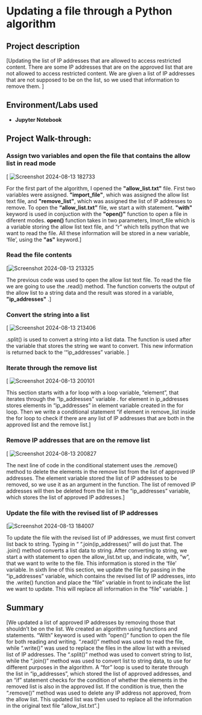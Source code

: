 # Updating a file through a Python algorithm
## Project description
[Updating the list of IP addresses that are allowed to access restricted content. There are some IP addresses that are on the approved list that are not allowed to access restricted content. We are given a list of IP addresses that are not supposed to be on the list, so we used that information to remove them. ]
## Environment/Labs used
- <b>Jupyter Notebook</b>
## Project Walk-through:
### Assign two variables and open the file that contains the allow list in read mode
[ ![Screenshot 2024-08-13 182733](https://github.com/user-attachments/assets/461aace2-4e0b-4554-b7fb-236b00efacb5)

For the first part of the algorithm, I opened the <b>"allow_list.txt"</b> file. First two variables were assigned. <b>"import_file"</b>, which was assigned the allow list text file, and <b>"remove_list"</b>, which was assigned the list of IP addresses to remove. To open the <b>“allow_list.txt”</b>  file, we start a with statement.  <b>"with"</b> keyword is used in conjuction with the <b>"open()"</b> function to open a file in diferent modes. <b>open()</b> function takes in two parameters,  Imort_file which is a variable storing the allow list text file, and “r” which tells python that we want to read the file. All these information will be stored in a new variable, ‘file’, using the <b>"as"</b> keyword.]
### Read the file contents
[![Screenshot 2024-08-13 213325](https://github.com/user-attachments/assets/bb2a1492-c057-401b-85ee-6d9f7425498d)

The previous code was used to open the allow list text file. To read the file we are going to use the .read() method. The function converts the output of the allow list to a string data and the result was stored in a variable, <b>"ip_addresses"</b> .]
### Convert the string into a list
[ ![Screenshot 2024-08-13 213406](https://github.com/user-attachments/assets/21b0caaf-0d6f-4795-903d-d638463710b1)


.split() is used to convert a string into a list data. The function is used after the variable that stores the string we want to convert. This new information is returned back to the ‘“ip_addresses” variable. ]
### Iterate through the remove list
[ ![Screenshot 2024-08-13 200101](https://github.com/user-attachments/assets/229dc15c-0cb0-40d5-af9f-6a32dd23a7fb)

This section starts with a for loop with a loop variable, “element”, that iterates through the “Ip_addresses” variable . for element in ip_addresses stores elements in “ip_addresses”  in  element variable created in the for loop. Then we write a conditional statement “if element in remove_list inside the for loop to check if there are any list of  IP addresses that are both in the  approved list and the remove list.]
### Remove IP addresses that are on the remove list
[ ![Screenshot 2024-08-13 200827](https://github.com/user-attachments/assets/5466f14d-34cf-49d3-88cb-a9f2278a59b1)

The next line of code in the conditional statement uses the .remove() method to delete the elements in the remove list from the list of approved IP addresses. The element variable stored the list of IP addresses to be removed, so we use it as an argument in the function. The list of removed IP addresses will then be deleted from the list in the “ip_addresses” variable, which stores the list of approved IP addresses.]
### Update the file with the revised list of IP addresses 
[![Screenshot 2024-08-13 184007](https://github.com/user-attachments/assets/d6ad1c86-792b-4fad-b21e-a10f320065a2)

To update the file with the revised list of IP addresses, we must first convert list back to string. Typing in “ “.join(ip_addresses)” will do just that. The .join() method converts a list data to string. After converting to string, we start a with statement to open the allow_list.txt up, and indicate, with, “w”,  that we want to write to the file. This information is stored in the ‘file’ variable. In sixth line of this section, we update the file by passing in the “ip_addresses” variable, which contains the revised list of IP addresses, into the .write() function and place the “file” variable in front to indicate the list we want to update. This will replace all information in the “file” variable.  ]
## Summary
[We updated a list of approved IP addresses by removing those that shouldn’t be on the list. We created an algorithm using functions and statements. “With” keyword is used with “open()” function to open the file for both reading and writing. “.read()” method was used to read the file, while “.write()” was used to replace the files in the allow list with a revised list of IP addresses. The “.split()” method was used to convert string to list, while the “.join()” method was used to convert list to string data, to use for different purposes in the algorithm. A “for” loop is used to iterate through the list in “ip_addresses”, which stored the list of approved addresses, and an “if” statement checks for the condition of whether the elements in the removed list is also in the approved list. If the condition is true, then the “.remove()” method was used to delete any IP address not approved, from the allow list. This updated list was then used to replace all the information in the original text file “allow_list.txt”.]
